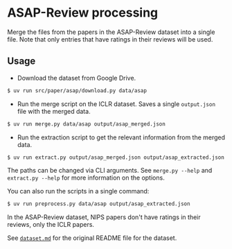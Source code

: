 # ASAP-Review processing

Merge the files from the papers in the ASAP-Review dataset into a single file. Note that
only entries that have ratings in their reviews will be used.

## Usage

- Download the dataset from Google Drive.
```bash
$ uv run src/paper/asap/download.py data/asap
```
- Run the merge script on the ICLR dataset. Saves a single `output.json` file with the
merged data.
```bash
$ uv run merge.py data/asap output/asap_merged.json
```
- Run the extraction script to get the relevant information from the merged data.
```bash
$ uv run extract.py output/asap_merged.json output/asap_extracted.json
```

The paths can be changed via CLI arguments. See `merge.py --help` and `extract.py
--help` for more information on the options.

You can also run the scripts in a single command:
```bash
$ uv run preprocess.py data/asap output/asap_extracted.json
```

In the ASAP-Review dataset, NIPS papers don't have ratings in their reviews, only the
ICLR papers.

See [`dataset.md`](dataset.md) for the original README file for the dataset.
